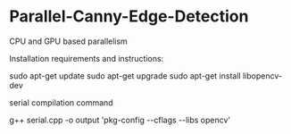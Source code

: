 # Parallel-Canny-Edge-Detection
CPU and GPU based parallelism 


Installation requirements and instructions:

sudo apt-get update
sudo apt-get upgrade
sudo apt-get install libopencv-dev


serial compilation command

g++ serial.cpp -o output 'pkg-config --cflags --libs opencv' 
